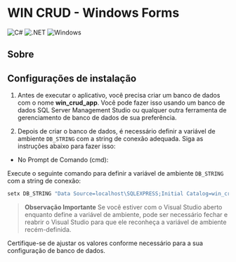 # WIN CRUD - Windows Forms

![C#](https://img.shields.io/badge/C%23-239120?style=for-the-badge&logo=c-sharp&logoColor=white)
![.NET](https://img.shields.io/badge/.NET-5C2D91?style=for-the-badge&logo=.net&logoColor=white)
![Windows](https://img.shields.io/badge/Windows-000?style=for-the-badge&logo=windows&logoColor=2CA5E0)

## Sobre

## Configurações de instalação

1. Antes de executar o aplicativo, você precisa criar um banco de dados com o nome **win_crud_app**. 
Você pode fazer isso usando um banco de dados SQL Server Management Studio ou qualquer outra ferramenta de gerenciamento de banco de dados de sua preferência.

2. Depois de criar o banco de dados, é necessário definir a variável de ambiente `DB_STRING` com a string de conexão adequada. Siga as instruções abaixo para fazer isso:

-  No Prompt de Comando (cmd):
  
Execute o seguinte comando para definir a variável de ambiente `DB_STRING` com a string de conexão:

```cmd
setx DB_STRING "Data Source=localhost\SQLEXPRESS;Initial Catalog=win_crud_app;Integrated Security=True;"
```

>**Observação Importante**
Se você estiver com o Visual Studio aberto enquanto define a variável de ambiente, pode ser necessário fechar e reabrir o Visual Studio para que ele reconheça a variável de ambiente recém-definida.

Certifique-se de ajustar os valores conforme necessário para a sua configuração de banco de dados.


